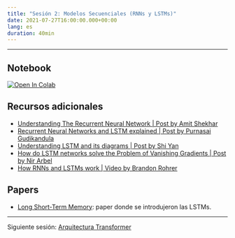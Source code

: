 ```yaml
---
title: "Sesión 2: Modelos Secuenciales (RNNs y LSTMs)"
date: 2021-07-27T16:00:00.000+00:00
lang: es
duration: 40min
---
```


<div>
    <CourseSummary
        description="En esta sesión explicaremos la arquitectura de los modelos secuenciales (RNNs y LSTMs) y cómo aplicarlos a casos prácticos como la resolución de un problema de clasificación."
        video="https://www.youtube.com/embed/mTbY5BF7Y5o"
        slides="https://github.com/somosnlp/nlp-de-cero-a-cien/blob/main/2_modelos_secuenciales/modelos_secuenciales.pdf"
        name="María Grandury"
        twitter="https://twitter.com/mariagrandury"
        linkedin="https://www.linkedin.com/in/mariagrandury"
        github="https://github.com/mariagrandury"
    />
</div>

---

## Notebook

<a href="https://colab.research.google.com/drive/1Nk9bQ2BTymXwANYw5V2O0iTYR01ptccv" target="_parent"><img src="https://colab.research.google.com/assets/colab-badge.svg" alt="Open In Colab"/></a>

## Recursos adicionales
- [Understanding The Recurrent Neural Network | Post by Amit Shekhar](https://medium.com/mindorks/understanding-the-recurrent-neural-network-44d593f112a2)
- [Recurrent Neural Networks and LSTM explained | Post by Purnasai Gudikandula](https://purnasaigudikandula.medium.com/recurrent-neural-networks-and-lstm-explained-7f51c7f6bbb9)
- [Understanding LSTM and its diagrams | Post by Shi Yan](https://blog.mlreview.com/understanding-lstm-and-its-diagrams-37e2f46f1714)
-  [How do LSTM networks solve the Problem of Vanishing Gradients | Post by Nir Arbel](https://medium.datadriveninvestor.com/how-do-lstm-networks-solve-the-problem-of-vanishing-gradients-a6784971a577#:~:text=However%2C%20RNNs%20suffer%20from%20the,no%20real%20learning%20is%20done)
- [How RNNs and LSTMs work | Video by Brandon Rohrer](https://www.youtube.com/watch?v=WCUNPb-5EYI)

## Papers
- [Long Short-Term Memory](https://doi.org/10.1162/neco.1997.9.8.1735): paper donde se introdujeron las LSTMs.

---

Siguiente sesión: [Arquitectura Transformer](/nlp-de-cero-a-cien/sesion-03)
